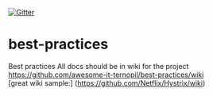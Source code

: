 [![Gitter](https://badges.gitter.im/awesome-it-ternopil/best-practices.svg)](https://gitter.im/awesome-it-ternopil/best-practices?utm_source=badge&utm_medium=badge&utm_campaign=pr-badge)

# best-practices
Best practices
All docs should be in wiki for the project
https://github.com/awesome-it-ternopil/best-practices/wiki  
[great wiki sample:] (https://github.com/Netflix/Hystrix/wiki)
